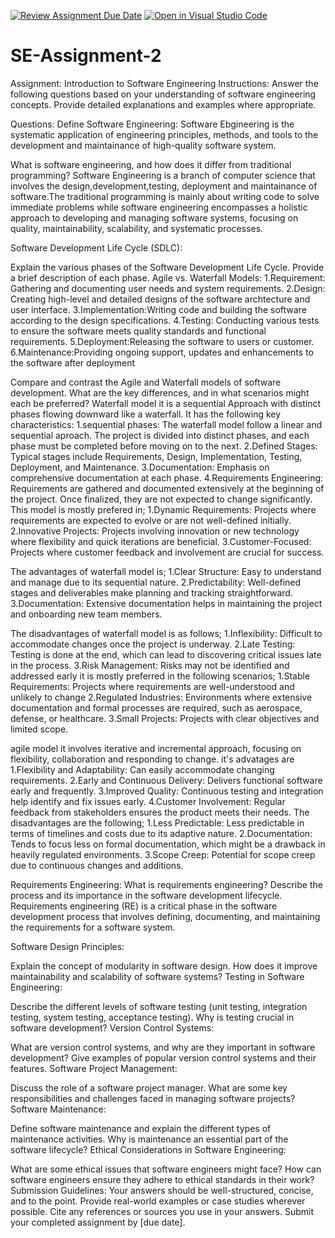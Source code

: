 [![Review Assignment Due Date](https://classroom.github.com/assets/deadline-readme-button-24ddc0f5d75046c5622901739e7c5dd533143b0c8e959d652212380cedb1ea36.svg)](https://classroom.github.com/a/-ucQIGTc)
[![Open in Visual Studio Code](https://classroom.github.com/assets/open-in-vscode-718a45dd9cf7e7f842a935f5ebbe5719a5e09af4491e668f4dbf3b35d5cca122.svg)](https://classroom.github.com/online_ide?assignment_repo_id=15244400&assignment_repo_type=AssignmentRepo)
# SE-Assignment-2
Assignment: Introduction to Software Engineering
Instructions:
Answer the following questions based on your understanding of software engineering concepts. Provide detailed explanations and examples where appropriate.

Questions:
Define Software Engineering:
Software Ebgineering is the systematic application of engineering principles, methods, and tools to the development and maintainance of high-quality software system. 


What is software engineering, and how does it differ from traditional programming?
Software Engineering is a branch of computer science that involves the design,development,testing, deployment and maintainance of software.The traditional programming is mainly about writing code to solve immediate problems while software engineering encompasses a holistic approach to developing and managing software systems, focusing on quality, maintainability, scalability, and systematic processes.


Software Development Life Cycle (SDLC):

Explain the various phases of the Software Development Life Cycle. Provide a brief description of each phase.
Agile vs. Waterfall Models:
1.Requirement: Gathering and documenting user needs and system requirements.
2.Design: Creating high-level and detailed designs of the software archtecture and user interface.
3.Implementation:Writing code and building the software according to the design specifications.
4.Testing: Conducting various tests to ensure the software meets quality standards and functional requirements.
5.Deployment:Releasing the software to users or customer.
6.Maintenance:Providing ongoing support, updates and enhancements to the software after deployment


Compare and contrast the Agile and Waterfall models of software development. What are the key differences, and in what scenarios might each be preferred?
Waterfall model
it is a sequential Approach with distinct phases flowing downward like a waterfall.
It has the following key characteristics:
1.sequential phases: The waterfall model follow a linear and sequential aproach. The project is divided into distinct phases, and each phase must be completed before moving on to the next.
2.Defined Stages: Typical stages include Requirements, Design, Implementation, Testing, Deployment, and Maintenance.
3.Documentation: Emphasis on comprehensive documentation at each phase.
4.Requirements Engineering: Requirements are gathered and documented extensively at the beginning of the project. Once finalized, they are not expected to change significantly.
This model is mostly prefered in;
1.Dynamic Requirements: Projects where requirements are expected to evolve or are not well-defined initially.
2.Innovative Projects: Projects involving innovation or new technology where flexibility and quick iterations are beneficial.
3.Customer-Focused: Projects where customer feedback and involvement are crucial for success.

The advantages of waterfall model is;
1.Clear Structure: Easy to understand and manage due to its sequential nature.
2.Predictability: Well-defined stages and deliverables make planning and tracking straightforward.
3.Documentation: Extensive documentation helps in maintaining the project and onboarding new team members.

The disadvantages of waterfall model is as follows;
1.Inflexibility: Difficult to accommodate changes once the project is underway.
2.Late Testing: Testing is done at the end, which can lead to discovering critical issues late in the process.
3.Risk Management: Risks may not be identified and addressed early
it is mostly preferred in the following scenarios;
1.Stable Requirements: Projects where requirements are well-understood and unlikely to change
2.Regulated Industries: Environments where extensive documentation and formal processes are required, such as aerospace, defense, or healthcare.
3.Small Projects: Projects with clear objectives and limited scope.

agile model
it involves iterative and incremental approach, focusing on flexibility, collaboration and responding to change.
it's advatages are
1.Flexibility and Adaptability: Can easily accommodate changing requirements.
2.Early and Continuous Delivery: Delivers functional software early and frequently.
3.Improved Quality: Continuous testing and integration help identify and fix issues early.
4.Customer Involvement: Regular feedback from stakeholders ensures the product meets their needs.
The disadvantages are the following;
1.Less Predictable: Less predictable in terms of timelines and costs due to its adaptive nature.
2.Documentation: Tends to focus less on formal documentation, which might be a drawback in heavily regulated environments.
3.Scope Creep: Potential for scope creep due to continuous changes and additions.


Requirements Engineering:
What is requirements engineering? Describe the process and its importance in the software development lifecycle.
Requirements engineering (RE) is a critical phase in the software development process that involves defining, documenting, and maintaining the requirements for a software system. 


Software Design Principles:

Explain the concept of modularity in software design. How does it improve maintainability and scalability of software systems?
Testing in Software Engineering:

Describe the different levels of software testing (unit testing, integration testing, system testing, acceptance testing). Why is testing crucial in software development?
Version Control Systems:

What are version control systems, and why are they important in software development? Give examples of popular version control systems and their features.
Software Project Management:

Discuss the role of a software project manager. What are some key responsibilities and challenges faced in managing software projects?
Software Maintenance:

Define software maintenance and explain the different types of maintenance activities. Why is maintenance an essential part of the software lifecycle?
Ethical Considerations in Software Engineering:

What are some ethical issues that software engineers might face? How can software engineers ensure they adhere to ethical standards in their work?
Submission Guidelines:
Your answers should be well-structured, concise, and to the point.
Provide real-world examples or case studies wherever possible.
Cite any references or sources you use in your answers.
Submit your completed assignment by [due date].

